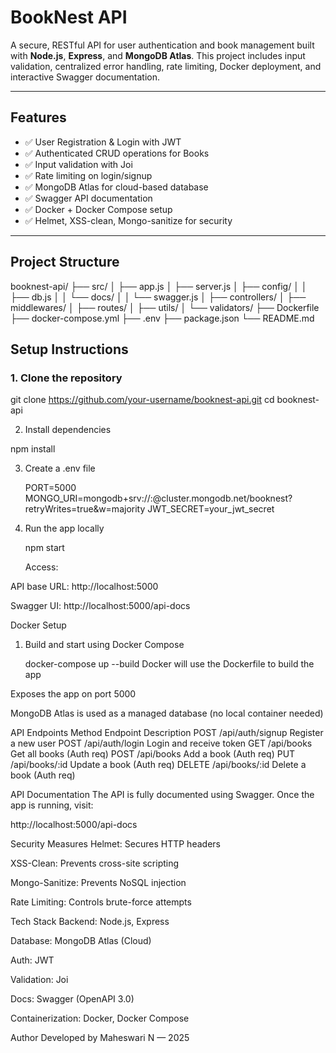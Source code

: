 # BookNest API

A secure, RESTful API for user authentication and book management built with **Node.js**, **Express**, and **MongoDB Atlas**. This project includes input validation, centralized error handling, rate limiting, Docker deployment, and interactive Swagger documentation.

---

## Features

- ✅ User Registration & Login with JWT
- ✅ Authenticated CRUD operations for Books
- ✅ Input validation with Joi
- ✅ Rate limiting on login/signup
- ✅ MongoDB Atlas for cloud-based database
- ✅ Swagger API documentation
- ✅ Docker + Docker Compose setup
- ✅ Helmet, XSS-clean, Mongo-sanitize for security

---

## Project Structure

booknest-api/
├── src/
│ ├── app.js
│ ├── server.js
│ ├── config/
│ │ ├── db.js
│ │ └── docs/
│ │ └── swagger.js
│ ├── controllers/
│ ├── middlewares/
│ ├── routes/
│ ├── utils/
│ └── validators/
├── Dockerfile
├── docker-compose.yml
├── .env
├── package.json
└── README.md

## Setup Instructions

### 1. Clone the repository

git clone https://github.com/your-username/booknest-api.git
cd booknest-api

2. Install dependencies

npm install

3. Create a .env file

   PORT=5000
   MONGO_URI=mongodb+srv://<username>:<password>@cluster.mongodb.net/booknest?retryWrites=true&w=majority
   JWT_SECRET=your_jwt_secret

4. Run the app locally

   npm start

   Access:

API base URL: http://localhost:5000

Swagger UI: http://localhost:5000/api-docs

Docker Setup

1. Build and start using Docker Compose

   docker-compose up --build
   Docker will use the Dockerfile to build the app

Exposes the app on port 5000

MongoDB Atlas is used as a managed database (no local container needed)

API Endpoints
Method Endpoint Description
POST /api/auth/signup Register a new user
POST /api/auth/login Login and receive token
GET /api/books Get all books (Auth req)
POST /api/books Add a book (Auth req)
PUT /api/books/:id Update a book (Auth req)
DELETE /api/books/:id Delete a book (Auth req)

API Documentation
The API is fully documented using Swagger. Once the app is running, visit:

http://localhost:5000/api-docs

Security Measures
Helmet: Secures HTTP headers

XSS-Clean: Prevents cross-site scripting

Mongo-Sanitize: Prevents NoSQL injection

Rate Limiting: Controls brute-force attempts

Tech Stack
Backend: Node.js, Express

Database: MongoDB Atlas (Cloud)

Auth: JWT

Validation: Joi

Docs: Swagger (OpenAPI 3.0)

Containerization: Docker, Docker Compose

Author
Developed by Maheswari N — 2025
